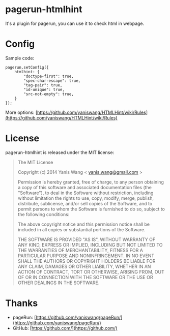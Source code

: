 pagerun-htmlhint
=======================

It's a plugin for pagerun, you can use it to check html in webpage.

Config
=======================

Sample code:

	pagerun.setConfig({
		htmlhint: {
			"doctype-first": true,
			"spec-char-escape": true,
			"tag-pair": true,
			"id-unique": true,
			"src-not-empty": true,
		}
	});
	
More options: [https://github.com/yaniswang/HTMLHint/wiki/Rules](https://github.com/yaniswang/HTMLHint/wiki/Rules)

License
================

pagerun-htmlhint is released under the MIT license:

> The MIT License
>
> Copyright (c) 2014 Yanis Wang \< yanis.wang@gmail.com \>
>
> Permission is hereby granted, free of charge, to any person obtaining a copy
> of this software and associated documentation files (the "Software"), to deal
> in the Software without restriction, including without limitation the rights
> to use, copy, modify, merge, publish, distribute, sublicense, and/or sell
> copies of the Software, and to permit persons to whom the Software is
> furnished to do so, subject to the following conditions:
>
> The above copyright notice and this permission notice shall be included in
> all copies or substantial portions of the Software.
>
> THE SOFTWARE IS PROVIDED "AS IS", WITHOUT WARRANTY OF ANY KIND, EXPRESS OR
> IMPLIED, INCLUDING BUT NOT LIMITED TO THE WARRANTIES OF MERCHANTABILITY,
> FITNESS FOR A PARTICULAR PURPOSE AND NONINFRINGEMENT. IN NO EVENT SHALL THE
> AUTHORS OR COPYRIGHT HOLDERS BE LIABLE FOR ANY CLAIM, DAMAGES OR OTHER
> LIABILITY, WHETHER IN AN ACTION OF CONTRACT, TORT OR OTHERWISE, ARISING FROM,
> OUT OF OR IN CONNECTION WITH THE SOFTWARE OR THE USE OR OTHER DEALINGS IN
> THE SOFTWARE.

Thanks
================

* pageRun: [https://github.com/yaniswang/pageRun/](https://github.com/yaniswang/pageRun/)
* GitHub: [https://github.com/](https://github.com/)